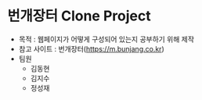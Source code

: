 # 번개장터 Clone Project
- 목적 : 웹페이지가 어떻게 구성되어 있는지 공부하기 위해 제작 
- 참고 사이트 : 번개장터(https://m.bunjang.co.kr) 
- 팀원
  - 김동현 
  - 김지수
  - 정성재
